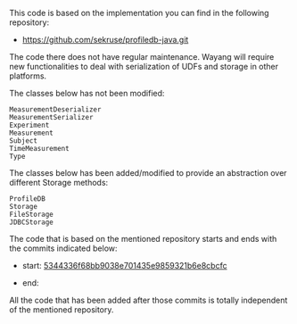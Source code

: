 This code is based on the implementation you can find in the following repository:

- https://github.com/sekruse/profiledb-java.git

The code there does not have regular maintenance. Wayang will require new functionalities to deal with serialization of UDFs and storage in other platforms.

The classes below has not been modified:
 
    MeasurementDeserializer
    MeasurementSerializer
    Experiment
    Measurement
    Subject
    TimeMeasurement
    Type
    
The classes below has been added/modified to provide an abstraction over different Storage methods:
  
    ProfileDB
    Storage
    FileStorage
    JDBCStorage
    
The code that is based on the mentioned repository starts and ends with the commits indicated below:

- start: [5344336f68bb9038e701435e9859321b6e8cbcfc](https://github.com/apache/incubator-wayang/commit/5344336f68bb9038e701435e9859321b6e8cbcfc)

- end: 

All the code that has been added after those commits is totally independent of the mentioned repository. 
